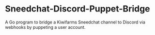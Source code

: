 # Sneedchat-Discord-Puppet-Bridge
A Go program to bridge a Kiwifarms Sneedchat channel to Discord via webhooks by puppeting a user account. 
